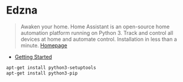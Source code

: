 # Edzna

> Awaken your home. Home Assistant is an open-source home automation platform running on Python 3. Track and control all devices at home and automate control. Installation in less than a minute. [Homepage]()

* [Getting Started](https://home-assistant.io/getting-started/)

```sh
apt-get install python3-setuptools
apt-get install python3-pip
```


